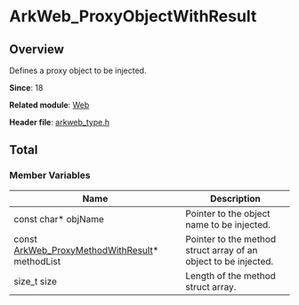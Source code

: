 # ArkWeb_ProxyObjectWithResult

## Overview

Defines a proxy object to be injected.

**Since**: 18

**Related module**: [Web](capi-web.md)

**Header file**: [arkweb_type.h](capi-arkweb-type-h.md)

## Total

### Member Variables

| Name                                                | Description|
|----------------------------------------------------| -- |
| const char* objName                                | Pointer to the object name to be injected.|
| const [ArkWeb_ProxyMethodWithResult](capi-web-arkweb-proxymethodwithresult.md)* methodList | Pointer to the method struct array of an object to be injected.|
| size_t size                                        | Length of the method struct array.|
